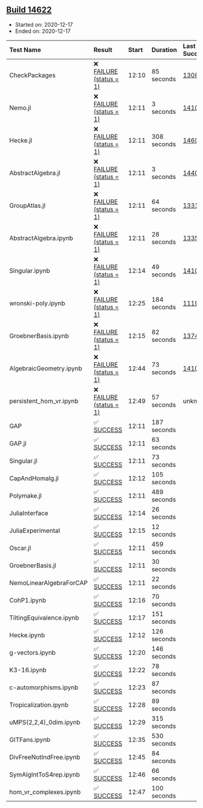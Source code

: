 ## [Build 14622](https://oscarci.mathematik.uni-kl.de/job/oscar/14622/)

* Started on: 2020-12-17
* Ended on: 2020-12-17

| Test Name    | Result | Start | Duration | Last Success | First Failure |
|:-------------|:-------|:------|:---------|:-------------|:--------------|
| CheckPackages | ❌ [FAILURE (status = 1)](https://oscarci.mathematik.uni-kl.de/job/oscar/14622/artifact/logs/build-14622/CheckPackages.log) | 12:10 | 85 seconds | [13085](https://oscarci.mathematik.uni-kl.de/job/oscar/13085/) | [13086](https://oscarci.mathematik.uni-kl.de/job/oscar/13086/) |
| Nemo.jl | ❌ [FAILURE (status = 1)](https://oscarci.mathematik.uni-kl.de/job/oscar/14622/artifact/logs/build-14622/Nemo.jl.log) | 12:11 | 3 seconds | [14101](https://oscarci.mathematik.uni-kl.de/job/oscar/14101/) | [14102](https://oscarci.mathematik.uni-kl.de/job/oscar/14102/) |
| Hecke.jl | ❌ [FAILURE (status = 1)](https://oscarci.mathematik.uni-kl.de/job/oscar/14622/artifact/logs/build-14622/Hecke.jl.log) | 12:11 | 308 seconds | [14608](https://oscarci.mathematik.uni-kl.de/job/oscar/14608/) | [14609](https://oscarci.mathematik.uni-kl.de/job/oscar/14609/) |
| AbstractAlgebra.jl | ❌ [FAILURE (status = 1)](https://oscarci.mathematik.uni-kl.de/job/oscar/14622/artifact/logs/build-14622/AbstractAlgebra.jl.log) | 12:11 | 3 seconds | [14405](https://oscarci.mathematik.uni-kl.de/job/oscar/14405/) | [14406](https://oscarci.mathematik.uni-kl.de/job/oscar/14406/) |
| GroupAtlas.jl | ❌ [FAILURE (status = 1)](https://oscarci.mathematik.uni-kl.de/job/oscar/14622/artifact/logs/build-14622/GroupAtlas.jl.log) | 12:11 | 64 seconds | [13311](https://oscarci.mathematik.uni-kl.de/job/oscar/13311/) | [13312](https://oscarci.mathematik.uni-kl.de/job/oscar/13312/) |
| AbstractAlgebra.ipynb | ❌ [FAILURE (status = 1)](https://oscarci.mathematik.uni-kl.de/job/oscar/14622/artifact/logs/build-14622/AbstractAlgebra.ipynb.log) | 12:11 | 28 seconds | [13355](https://oscarci.mathematik.uni-kl.de/job/oscar/13355/) | [13356](https://oscarci.mathematik.uni-kl.de/job/oscar/13356/) |
| Singular.ipynb | ❌ [FAILURE (status = 1)](https://oscarci.mathematik.uni-kl.de/job/oscar/14622/artifact/logs/build-14622/Singular.ipynb.log) | 12:14 | 49 seconds | [14101](https://oscarci.mathematik.uni-kl.de/job/oscar/14101/) | [14102](https://oscarci.mathematik.uni-kl.de/job/oscar/14102/) |
| wronski-poly.ipynb | ❌ [FAILURE (status = 1)](https://oscarci.mathematik.uni-kl.de/job/oscar/14622/artifact/logs/build-14622/wronski-poly.ipynb.log) | 12:25 | 184 seconds | [11192](https://oscarci.mathematik.uni-kl.de/job/oscar/11192/) | [11193](https://oscarci.mathematik.uni-kl.de/job/oscar/11193/) |
| GroebnerBasis.ipynb | ❌ [FAILURE (status = 1)](https://oscarci.mathematik.uni-kl.de/job/oscar/14622/artifact/logs/build-14622/GroebnerBasis.ipynb.log) | 12:15 | 82 seconds | [13748](https://oscarci.mathematik.uni-kl.de/job/oscar/13748/) | [13749](https://oscarci.mathematik.uni-kl.de/job/oscar/13749/) |
| AlgebraicGeometry.ipynb | ❌ [FAILURE (status = 1)](https://oscarci.mathematik.uni-kl.de/job/oscar/14622/artifact/logs/build-14622/AlgebraicGeometry.ipynb.log) | 12:44 | 73 seconds | [14101](https://oscarci.mathematik.uni-kl.de/job/oscar/14101/) | [14102](https://oscarci.mathematik.uni-kl.de/job/oscar/14102/) |
| persistent_hom_vr.ipynb | ❌ [FAILURE (status = 1)](https://oscarci.mathematik.uni-kl.de/job/oscar/14622/artifact/logs/build-14622/persistent_hom_vr.ipynb.log) | 12:49 | 57 seconds | unknown | unknown |
| GAP | ✅ [SUCCESS](https://oscarci.mathematik.uni-kl.de/job/oscar/14622/artifact/logs/build-14622/GAP.log) | 12:11 | 187 seconds |  |  |
| GAP.jl | ✅ [SUCCESS](https://oscarci.mathematik.uni-kl.de/job/oscar/14622/artifact/logs/build-14622/GAP.jl.log) | 12:11 | 63 seconds |  |  |
| Singular.jl | ✅ [SUCCESS](https://oscarci.mathematik.uni-kl.de/job/oscar/14622/artifact/logs/build-14622/Singular.jl.log) | 12:11 | 73 seconds |  |  |
| CapAndHomalg.jl | ✅ [SUCCESS](https://oscarci.mathematik.uni-kl.de/job/oscar/14622/artifact/logs/build-14622/CapAndHomalg.jl.log) | 12:12 | 105 seconds |  |  |
| Polymake.jl | ✅ [SUCCESS](https://oscarci.mathematik.uni-kl.de/job/oscar/14622/artifact/logs/build-14622/Polymake.jl.log) | 12:11 | 489 seconds |  |  |
| JuliaInterface | ✅ [SUCCESS](https://oscarci.mathematik.uni-kl.de/job/oscar/14622/artifact/logs/build-14622/JuliaInterface.log) | 12:14 | 26 seconds |  |  |
| JuliaExperimental | ✅ [SUCCESS](https://oscarci.mathematik.uni-kl.de/job/oscar/14622/artifact/logs/build-14622/JuliaExperimental.log) | 12:15 | 12 seconds |  |  |
| Oscar.jl | ✅ [SUCCESS](https://oscarci.mathematik.uni-kl.de/job/oscar/14622/artifact/logs/build-14622/Oscar.jl.log) | 12:11 | 459 seconds |  |  |
| GroebnerBasis.jl | ✅ [SUCCESS](https://oscarci.mathematik.uni-kl.de/job/oscar/14622/artifact/logs/build-14622/GroebnerBasis.jl.log) | 12:11 | 30 seconds |  |  |
| NemoLinearAlgebraForCAP | ✅ [SUCCESS](https://oscarci.mathematik.uni-kl.de/job/oscar/14622/artifact/logs/build-14622/NemoLinearAlgebraForCAP.log) | 12:11 | 22 seconds |  |  |
| CohP1.ipynb | ✅ [SUCCESS](https://oscarci.mathematik.uni-kl.de/job/oscar/14622/artifact/logs/build-14622/CohP1.ipynb.log) | 12:16 | 70 seconds |  |  |
| TiltingEquivalence.ipynb | ✅ [SUCCESS](https://oscarci.mathematik.uni-kl.de/job/oscar/14622/artifact/logs/build-14622/TiltingEquivalence.ipynb.log) | 12:17 | 151 seconds |  |  |
| Hecke.ipynb | ✅ [SUCCESS](https://oscarci.mathematik.uni-kl.de/job/oscar/14622/artifact/logs/build-14622/Hecke.ipynb.log) | 12:12 | 126 seconds |  |  |
| g-vectors.ipynb | ✅ [SUCCESS](https://oscarci.mathematik.uni-kl.de/job/oscar/14622/artifact/logs/build-14622/g-vectors.ipynb.log) | 12:20 | 146 seconds |  |  |
| K3-16.ipynb | ✅ [SUCCESS](https://oscarci.mathematik.uni-kl.de/job/oscar/14622/artifact/logs/build-14622/K3-16.ipynb.log) | 12:22 | 78 seconds |  |  |
| c-automorphisms.ipynb | ✅ [SUCCESS](https://oscarci.mathematik.uni-kl.de/job/oscar/14622/artifact/logs/build-14622/c-automorphisms.ipynb.log) | 12:23 | 87 seconds |  |  |
| Tropicalization.ipynb | ✅ [SUCCESS](https://oscarci.mathematik.uni-kl.de/job/oscar/14622/artifact/logs/build-14622/Tropicalization.ipynb.log) | 12:28 | 89 seconds |  |  |
| uMPS(2,2,4)_0dim.ipynb | ✅ [SUCCESS](https://oscarci.mathematik.uni-kl.de/job/oscar/14622/artifact/logs/build-14622/uMPS-2-2-4-_0dim.ipynb.log) | 12:29 | 315 seconds |  |  |
| GITFans.ipynb | ✅ [SUCCESS](https://oscarci.mathematik.uni-kl.de/job/oscar/14622/artifact/logs/build-14622/GITFans.ipynb.log) | 12:35 | 530 seconds |  |  |
| DivFreeNotIndFree.ipynb | ✅ [SUCCESS](https://oscarci.mathematik.uni-kl.de/job/oscar/14622/artifact/logs/build-14622/DivFreeNotIndFree.ipynb.log) | 12:45 | 84 seconds |  |  |
| SymAlgIntToS4rep.ipynb | ✅ [SUCCESS](https://oscarci.mathematik.uni-kl.de/job/oscar/14622/artifact/logs/build-14622/SymAlgIntToS4rep.ipynb.log) | 12:46 | 66 seconds |  |  |
| hom_vr_complexes.ipynb | ✅ [SUCCESS](https://oscarci.mathematik.uni-kl.de/job/oscar/14622/artifact/logs/build-14622/hom_vr_complexes.ipynb.log) | 12:47 | 100 seconds |  |  |
